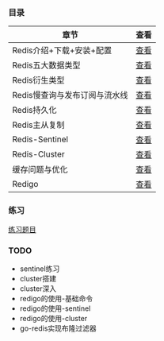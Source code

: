 ### 目录

| 章节                          | 查看                                                         |
| ----------------------------- | ------------------------------------------------------------ |
| Redis介绍+下载+安装+配置      | [查看](https://github.com/gothicrush/learning/tree/master/Redis/01.Redis%E4%BB%8B%E7%BB%8D%2B%E4%B8%8B%E8%BD%BD%2B%E5%AE%89%E8%A3%85%2B%E9%85%8D%E7%BD%AE) |
| Redis五大数据类型             | [查看](https://github.com/gothicrush/learning/tree/master/Redis/02.Redis%E4%BA%94%E5%A4%A7%E6%95%B0%E6%8D%AE%E7%B1%BB%E5%9E%8B) |
| Redis衍生类型                 | [查看](https://github.com/gothicrush/learning/tree/master/Redis/03.Redis%E8%A1%8D%E7%94%9F%E6%95%B0%E6%8D%AE%E7%B1%BB%E5%9E%8B) |
| Redis慢查询与发布订阅与流水线 | [查看](https://github.com/gothicrush/learning/tree/master/Redis/04.Redis%E6%85%A2%E6%9F%A5%E8%AF%A2%E4%B8%8E%E5%8F%91%E5%B8%83%E8%AE%A2%E9%98%85%E4%B8%8E%E6%B5%81%E6%B0%B4%E7%BA%BF) |
| Redis持久化                   | [查看](https://github.com/gothicrush/learning/tree/master/Redis/05.Redis%E6%8C%81%E4%B9%85%E5%8C%96) |
| Redis主从复制                 | [查看](https://github.com/gothicrush/learning/tree/master/Redis/06.Redis%E4%B8%BB%E4%BB%8E%E5%A4%8D%E5%88%B6) |
| Redis-Sentinel                | [查看](https://github.com/gothicrush/learning/tree/master/Redis/07.Redis-Sentinel) |
| Redis-Cluster                 | [查看](https://github.com/gothicrush/learning/tree/master/Redis/08.Redis-Cluster) |
| 缓存问题与优化                | [查看](https://github.com/gothicrush/learning/tree/master/Redis/10.%E7%BC%93%E5%AD%98%E9%97%AE%E9%A2%98%E4%B8%8E%E4%BC%98%E5%8C%96) |
| Redigo                        | [查看](https://github.com/gothicrush/learning/tree/master/Redis/14.Redigo) |

### 练习

[练习题目](https://github.com/gothicrush/learning/blob/master/Redis/Exercise.md) 



### TODO

* sentinel练习
* cluster搭建
* cluster深入
* redigo的使用-基础命令
* redigo的使用-sentinel
* redigo的使用-cluster
* go-redis实现布隆过滤器